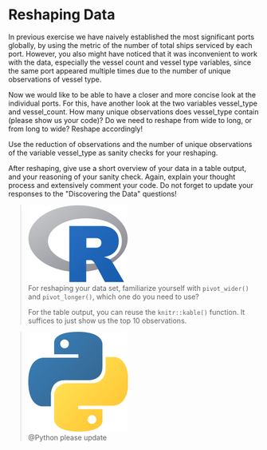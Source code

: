 # Reshaping Data

In previous exercise we have naively established the most significant ports globally, by using the metric of the number of total ships serviced by each port. However, you also might have noticed that it was inconvenient to work with the data, especially the vessel count and vessel type variables, since the same port appeared multiple times due to the number of unique observations of vessel type.

Now we would like to be able to have a closer and more concise look at the individual ports. For this, have another look at the two variables vessel\_type and vessel\_count. How many unique observations does vessel\_type contain (please show us your code)? Do we need to reshape from wide to long, or from long to wide? Reshape accordingly!

Use the reduction of observations and the number of unique observations of the variable vessel\_type as sanity checks for your reshaping.

After reshaping, give use a short overview of your data in a table output, and your reasoning of your sanity check. Again, explain your thought process and extensively comment your code. Do not forget to update your responses to the "Discovering the Data" questions!

> <img src="../.gitbook/assets/R.png" alt="" data-size="line">\
> For reshaping your data set, familiarize yourself with `pivot_wider()` and `pivot_longer()`, which one do you need to use?
>
> For the table output, you can reuse the `knitr::kable()` function. It suffices to just show us the top 10 observations.

> <img src="../.gitbook/assets/p.png" alt="" data-size="line"> \
> @Python please update
